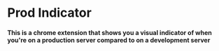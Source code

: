 # Prod Indicator

#### This is a chrome extension that shows you a visual indicator of when you're on a production server compared to on a development server
